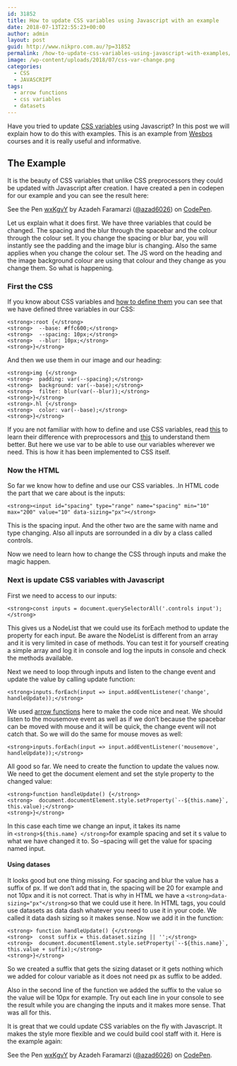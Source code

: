 ```yaml
---
id: 31852
title: How to update CSS variables using Javascript with an example
date: 2018-07-13T22:55:23+00:00
author: admin
layout: post
guid: http://www.nikpro.com.au/?p=31852
permalink: /how-to-update-css-variables-using-javascript-with-examples/
image: /wp-content/uploads/2018/07/css-var-change.png
categories:
  - CSS
  - JAVASCRIPT
tags:
  - arrow functions
  - css variables
  - datasets
---
```

Have you tried to update [CSS variables](http://www.nikpro.com.au/what-are-css-variables-and-their-differences-with-css-preprocessors/) using Javascript? In this post we will explain how to do this with examples. This is an example from <a href="http://www.wesbos.com" target="_blank" rel="noopener noreferrer">Wesbos</a> courses and it is really useful and informative.

## The Example

It is the beauty of CSS variables that unlike CSS preprocessors they could be updated with Javascript after creation. I have created a pen in codepen for our example and you can see the result here:

<p class="codepen" data-height="265" data-theme-id="0" data-slug-hash="wxKgvY" data-default-tab="css,result" data-user="azad6026" data-embed-version="2" data-pen-title="wxKgvY">
  See the Pen <a href="https://codepen.io/azad6026/pen/wxKgvY/">wxKgvY</a> by Azadeh Faramarzi (<a href="https://codepen.io/azad6026">@azad6026</a>) on <a href="https://codepen.io">CodePen</a>.
</p>



Let us explain what it does first. We have three variables that could be changed. The spacing and the blur through the spacebar and the colour through the colour set. It you change the spacing or blur bar, you will instantly see the padding and the image blur is changing. Also the same applies when you change the colour set. The JS word on the heading and the image background colour are using that colour and they change as you change them. So what is happening.

### First the CSS

If you know about CSS variables and <a href="http://www.nikpro.com.au/what-are-css-variables-and-their-differences-with-css-preprocessors/" target="_blank" rel="noopener noreferrer">how to define them</a> you can see that we have defined three variables in our CSS:

`<strong>:root {</strong>`  
`<strong>  --base: #ffc600;</strong>`  
`<strong>  --spacing: 10px;</strong>`  
`<strong>  --blur: 10px;</strong>`  
`<strong>}</strong>`

And then we use them in our image and our heading:

`<strong>img {</strong>`  
`<strong>  padding: var(--spacing);</strong>`  
`<strong>  background: var(--base);</strong>`  
`<strong>  filter: blur(var(--blur));</strong>`  
`<strong>}</strong>`  
`<strong>.hl {</strong>`  
`<strong>  color: var(--base);</strong>`  
`<strong>}</strong>`

If you are not familiar with how to define and use CSS variables, read <a href="http://www.nikpro.com.au/what-are-css-variables-and-their-differences-with-css-preprocessors/" target="_blank" rel="noopener noreferrer">this</a> to learn their difference with preprocessors and <a href="https://developer.mozilla.org/en-US/docs/Web/CSS/Using_CSS_variables" target="_blank" rel="noopener noreferrer">this</a> to understand them better. But here we use var to be able to use our variables wherever we need. This is how it has been implemented to CSS itself.

### Now the HTML

So far we know how to define and use our CSS variables. .In HTML code the part that we care about is the inputs:

`<strong><input id="spacing" type="range" name="spacing" min="10" max="200" value="10" data-sizing="px"></strong>`

This is the spacing input. And the other two are the same with name and type changing. Also all inputs are sorrounded in a div by a class called controls.

Now we need to learn how to change the CSS through inputs and make the magic happen.

### Next is update CSS variables with Javascript 

First we need to access to our inputs:

`<strong>const inputs = document.querySelectorAll('.controls input');</strong>`

This gives us a NodeList that we could use its forEach method to update the property for each input. Be aware the NodeList is different from an array and it is very limited in case of methods. You can test it for yourself creating a simple array and log it in console and log the inputs in console and check the methods available.

Next we need to loop through inputs and listen to the change event and update the value by calling update function:

`<strong>inputs.forEach(input => input.addEventListener('change', handleUpdate));</strong>`

We used <a href="http://www.nikpro.com.au/all-you-need-to-know-about-arrow-functions-in-javascript/" target="_blank" rel="noopener noreferrer">arrow functions</a> here to make the code nice and neat. We should listen to the mousemove event as well as if we don&#8217;t because the spacebar can be moved with mouse and it will be quick, the change event will not catch that. So we will do the same for mouse moves as well:

`<strong>inputs.forEach(input => input.addEventListener('mousemove', handleUpdate));</strong>`

All good so far. We need to create the function to update the values now. We need to get the document element and set the style property to the changed value:

`<strong>function handleUpdate() {</strong>`  
``<strong>  document.documentElement.style.setProperty(`--${this.name}`, this.value);</strong>``  
`<strong>}</strong>`

In this case each time we change an input, it takes its name in `<strong>${this.name} </strong>`for example spacing and set it s value to what we have changed it to. So &#8211;spacing will get the value for spacing named input.

#### Using datases

It looks good but one thing missing. For spacing and blur the value has a suffix of px. If we don&#8217;t add that in, the spacing will be 20 for example and not 10px and it is not correct. That is why in HTML we have a `<strong>data-sizing="px"</strong>`so that we could use it here. In HTML tags, you could use datasets as data dash whatever you need to use it in your code. We called it data dash sizing so it makes sense. Now we add it in the function:

`<strong> function handleUpdate() {</strong>`  
`<strong>  const suffix = this.dataset.sizing || '';</strong>`  
``<strong>  document.documentElement.style.setProperty(`--${this.name}`, this.value + suffix);</strong>``  
`<strong>}</strong>`

So we created a suffix that gets the sizing dataset or it gets nothing which we added for colour variable as it does not need px as suffix to be added.

Also in the second line of the function we added the suffix to the value so the value will be 10px for example. Try out each line in your console to see the result while you are changing the inputs and it makes more sense. That was all for this. 

It is great that we could update CSS variables on the fly with Javascript. It makes the style more flexible and we could build cool staff with it. Here is the example again:

<p class="codepen" data-height="265" data-theme-id="0" data-slug-hash="wxKgvY" data-default-tab="css,result" data-user="azad6026" data-embed-version="2" data-pen-title="wxKgvY">
  See the Pen <a href="https://codepen.io/azad6026/pen/wxKgvY/">wxKgvY</a> by Azadeh Faramarzi (<a href="https://codepen.io/azad6026">@azad6026</a>) on <a href="https://codepen.io">CodePen</a>.
</p>